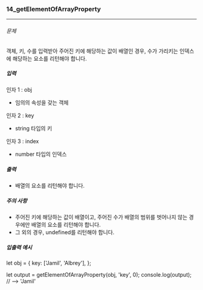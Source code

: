 ### 14_getElementOfArrayProperty

***

###### 문제 

객체, 키, 수를 입력받아 주어진 키에 해당하는 값이 배열인 경우, 수가 가리키는 인덱스에 해당하는 요소를 리턴해야 합니다.

##### 입력

인자 1 : obj
- 임의의 속성을 갖는 객체

인자 2 : key
- string 타입의 키

인자 3 : index
- number 타입의 인덱스

##### 출력

- 배열의 요소를 리턴해야 합니다.

##### 주의 사항

- 주어진 키에 해당하는 값이 배열이고, 주어진 수가 배열의 범위를 벗어나지 않는 경우에만 배열의 요소를 리턴해야 합니다.
- 그 외의 경우, undefined를 리턴해야 합니다.

##### 입출력 예시

let obj = {
  key: ['Jamil', 'Albrey'],
};

let output = getElementOfArrayProperty(obj, 'key', 0);
console.log(output); // --> 'Jamil'